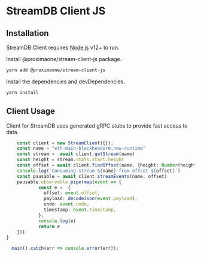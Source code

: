 # StreamDB Client JS

## Installation

StreamDB Client requires [Node.js](https://nodejs.org/) v12+ to run.

Install @proximaone/stream-client-js package.
```sh
yarn add @proximaone/stream-client-js
```

Install the dependencies and devDependencies.

```sh
yarn install
```

## Client Usage 

Client for StreamDB uses generated gRPC stubs to provide fast access to data. 

```typescript 
    const client = new StreamClient({});
    const name = "eth-main-blockheader0.new-runtime"
    const stream =  await client.getStream(name)
    const height = stream.stats.start.height
    const offset = await client.findOffset(name, {height: Number(height)})
    console.log(`Consuming stream ${name} from offset ${offset}`)
    const pausable = await client.streamEvents(name, offset) 
    pausable.observable.pipe(map(event => {
            const e =  {
              offset: event.offset,
              payload: decodeJson(event.payload),
              undo: event.undo,
              timestamp: event.timestamp,
            };
            console.log(e)
            return e
    }))
}

  main().catch(err => console.error(err));
```
